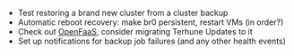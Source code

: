 * Test restoring a brand new cluster from a cluster backup
* Automatic reboot recovery: make br0 persistent, restart VMs (in order?)
* Check out [OpenFaaS](https://github.com/openfaas/faas), consider migrating Terhune Updates to it
* Set up notifications for backup job failures (and any other health events)
 